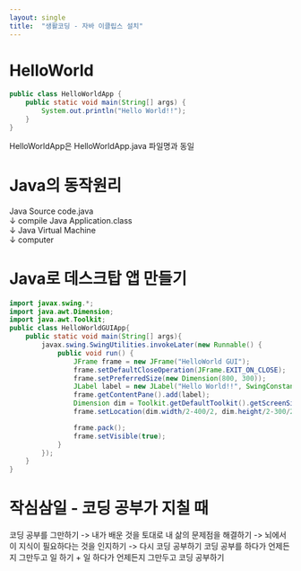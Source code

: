 ```yaml
---
layout: single
title:  "생활코딩 - 자바 이클립스 설치"
---
```


# HelloWorld

```java
public class HelloWorldApp {
	public static void main(String[] args) {
		System.out.println("Hello World!!");
	}
}
```

HelloWorldApp은 HelloWorldApp.java 파일명과 동일

# Java의 동작원리

Java Source code.java   
↓ compile
Java Application.class   
↓
Java Virtual Machine   
↓
computer   

# Java로 데스크탑 앱 만들기

```java
import javax.swing.*;   
import java.awt.Dimension;
import java.awt.Toolkit;
public class HelloWorldGUIApp{
    public static void main(String[] args){
        javax.swing.SwingUtilities.invokeLater(new Runnable() {
            public void run() {
                JFrame frame = new JFrame("HelloWorld GUI");
                frame.setDefaultCloseOperation(JFrame.EXIT_ON_CLOSE);
                frame.setPreferredSize(new Dimension(800, 300));
                JLabel label = new JLabel("Hello World!!", SwingConstants.CENTER);
                frame.getContentPane().add(label);
                Dimension dim = Toolkit.getDefaultToolkit().getScreenSize();
                frame.setLocation(dim.width/2-400/2, dim.height/2-300/2);

                frame.pack();
                frame.setVisible(true);
            }
        });
    }
}
```


# 작심삼일 - 코딩 공부가 지칠 때

코딩 공부를 그만하기 -> 내가 배운 것을 토대로 내 삶의 문제점을 해결하기 -> 뇌에서 이 지식이 필요하다는 것을 인지하기 -> 다시 코딩 공부하기
코딩 공부를 하다가 언제든지 그만두고 일 하기 + 일 하다가 언제든지 그만두고 코딩 공부하기
